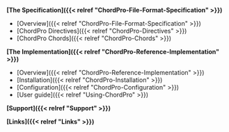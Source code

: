 **[The Specification]({{< relref "ChordPro-File-Format-Specification" >}})**

* [Overview]({{< relref "ChordPro-File-Format-Specification" >}})
* [ChordPro Directives]({{< relref "ChordPro-Directives" >}})
* [ChordPro Chords]({{< relref "ChordPro-Chords" >}})

**[The Implementation]({{< relref "ChordPro-Reference-Implementation" >}})**

* [Overview]({{< relref "ChordPro-Reference-Implementation" >}})
* [Installation]({{< relref "ChordPro-Installation" >}})
* [Configuration]({{< relref "ChordPro-Configuration" >}})
* [User guide]({{< relref "Using-ChordPro" >}})

**[Support]({{< relref "Support" >}})**

**[Links]({{< relref "Links" >}})**
